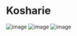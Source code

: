 # Kosharie
![image](https://user-images.githubusercontent.com/20849285/166510109-6b4dc5c4-34dd-4d32-81a9-a95e4b68c2e5.png)
![image](https://user-images.githubusercontent.com/20849285/166510231-f25e9702-90c7-4424-9b85-2f1987fd3dde.png)
![image](https://user-images.githubusercontent.com/20849285/166510261-79d68c8f-2877-49a5-99d9-8709da0cfb28.png)

